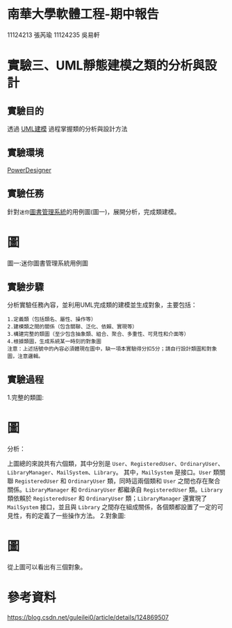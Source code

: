 # 南華大學軟體工程-期中報告
11124213 張芮瑜 11124235 吳易軒
# 實驗三、UML靜態建模之類的分析與設計
## 實驗目的
透過 [UML建模](https://so.csdn.net/so/search?q=UML%E5%BB%BA%E6%A8%A1&spm=1001.2101.3001.7020) 過程掌握類的分析與設計方法
## 實驗環境
[PowerDesigner](https://so.csdn.net/so/search?q=UML%E5%BB%BA%E6%A8%A1&spm=1001.2101.3001.7020)
## 實驗任務
針對`迷你`[圖書管理系統](https://gitcode.com/open-source-toolkit/ede4c/overview?utm_source=highlight_word_gitcode&word=%E5%9B%BE%E4%B9%A6%E7%AE%A1%E7%90%86%E7%B3%BB%E7%BB%9F)的用例圖(圖一)，展開分析，完成類建模。
# 圖
圖一:迷你圖書管理系統用例圖
## 實驗步驟
分析實驗任務內容，並利用UML完成類的建模並生成對象，主要包括：
```
1.定義類（包括類名、屬性、操作等）  
2.建模類之間的關係（包含關聯、泛化、依賴、實現等）  
3.構建完整的類圖（至少包含抽象類、組合、聚合、多重性、可見性和介面等）  
4.根據類圖，生成系統某一時刻的對象圖  
注意：上述括號中的內容必須體現在圖中，缺一項本實驗得分扣5分；請自行設計類圖和對象圖，注意邏輯。
```
## 實驗過程
1.完整的類圖:
# 圖
分析：

上圖總的來說共有六個類，其中分別是 `User`、`RegisteredUser`、`OrdinaryUser`、`LibraryManager`、`MailSystem`、`Library`。
其中，`MailSystem` 是接口。`User` 類關聯 `RegisteredUser` 和 `OrdinaryUser` 類，同時這兩個類和 `User` 之間也存在聚合關係。`LibraryManager` 和 `OrdinaryUser` 都繼承自 `RegisteredUser` 類。`Library` 類依賴於 `RegisteredUser` 和 `OrdinaryUser` 類；`LibraryManager` 還實現了 `MailSystem` 接口，並且與 `Library` 之間存在組成關係，各個類都設置了一定的可見性，有的定義了一些操作方法。
2.對象圖:
# 圖
從上圖可以看出有三個對象。
# 參考資料
https://blog.csdn.net/guleilei0/article/details/124869507
